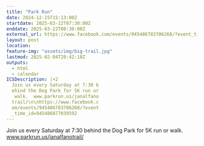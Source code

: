 ```yaml
---
title: "Park Run"
date: 2024-12-15T15:13:00Z
startdate: 2025-03-22T07:30:00Z
enddate: 2025-03-22T08:30:00Z
external_url: https://www.facebook.com/events/945486783706268/?event_time_id=945486877039592
layout: post
location: 
feature-img: "assets/img/big-trail.jpg"
lastmod: 2025-02-04T20:42:18Z
outputs:
  - html
  - calendar
ICSDescription: |+2
  Join us every Saturday at 7:30 b  ehind the Dog Park for 5K run or   walk.  www.parkrun.us/janalfano  trail/\n\nhttps://www.facebook.c  om/events/945486783706268/?event  _time_id=945486877039592
---
```


Join us every Saturday at 7&#58;30 behind the Dog Park for 5K run or walk.  www.parkrun.us/janalfanotrail/<br>
  <br>
  
